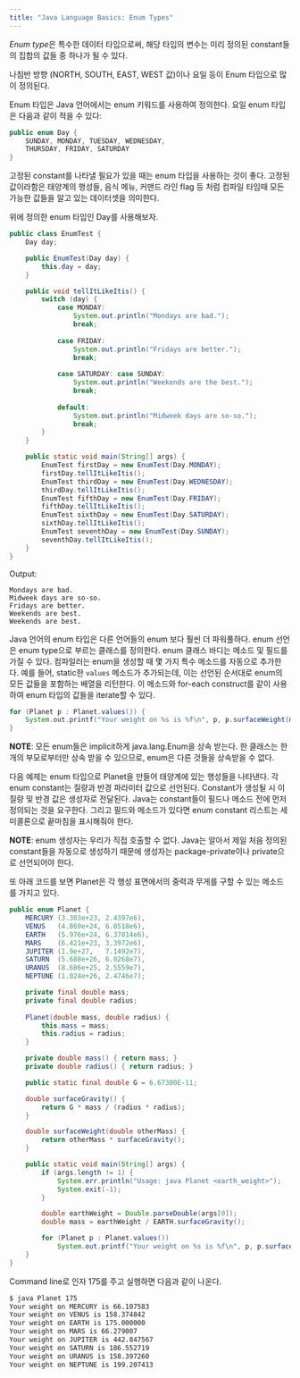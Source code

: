 ```yaml
---
title: "Java Language Basics: Enum Types"
---
```


*Enum type*은 특수한 데이터 타입으로써, 해당 타입의 변수는 미리 정의된 constant들의 집합의 값들 중 하나가 될 수 있다.

나침반 방향 (NORTH, SOUTH, EAST, WEST 값)이나 요일 등이 Enum 타입으로 많이 정의된다.

Enum 타입은 Java 언어에서는 enum 키워드를 사용하여 정의한다. 요일 enum 타입은 다음과 같이 적을 수 있다:

```java
public enum Day {
    SUNDAY, MONDAY, TUESDAY, WEDNESDAY,
    THURSDAY, FRIDAY, SATURDAY
}
```

고정된 constant를 나타낼 필요가 있을 때는 enum 타입을 사용하는 것이 좋다. 고정된 값이라함은 태양계의 행성들, 음식 메뉴, 커맨드 라인 flag 등 처럼 컴파일 타임때 모든 가능한 값들을 알고 있는 데이터셋을 의미한다.

위에 정의한 enum 타입인 Day를 사용해보자.

```java
public class EnumTest {
    Day day;

    public EnumTest(Day day) {
        this.day = day;
    }

    public void tellItLikeItis() {
        switch (day) {
            case MONDAY:
                System.out.println("Mondays are bad.");
                break;
            
            case FRIDAY:
                System.out.println("Fridays are better.");
                break;
            
            case SATURDAY: case SUNDAY:
                System.out.println("Weekends are the best.");
                break;
            
            default:
                System.out.println("Midweek days are so-so.");
                break;
        }
    }

    public static void main(String[] args) {
        EnumTest firstDay = new EnumTest(Day.MONDAY);
        firstDay.tellItLikeItis();
        EnumTest thirdDay = new EnumTest(Day.WEDNESDAY);
        thirdDay.tellItLikeItis();
        EnumTest fifthDay = new EnumTest(Day.FRIDAY);
        fifthDay.tellItLikeItis();
        EnumTest sixthDay = new EnumTest(Day.SATURDAY);
        sixthDay.tellItLikeItis();
        EnumTest seventhDay = new EnumTest(Day.SUNDAY);
        seventhDay.tellItLikeItis();
    }
}
```

Output:

```
Mondays are bad.
Midweek days are so-so.
Fridays are better.
Weekends are best.
Weekends are best.
```

Java 언어의 enum 타입은 다른 언어들의 enum 보다 훨씬 더 파워풀하다. enum 선언은 enum type으로 부르는 클래스를 정의한다. enum 클래스 바디는 메소드 및 필드를 가질 수 있다. 컴파일러는 enum을 생성할 때 몇 가지 특수 메소드를 자동으로 추가한다. 예를 들어, static한 `values` 메소드가 추가되는데, 이는 선언된 순서대로 enum의 모든 값들을 포함하는 배열을 리턴한다. 이 메소드와 for-each construct를 같이 사용하여 enum 타입의 값들을 iterate할 수 있다.

```java
for (Planet p : Planet.values()) {
    System.out.printf("Your weight on %s is %f\n", p, p.surfaceWeight(mass));
}
```

**NOTE**: 모든 enum들은 implicit하게 java.lang.Enum을 상속 받는다. 한 클래스는 한 개의 부모로부터만 상속 받을 수 있으므로, enum은 다른 것들을 상속받을 수 없다.

다음 예제는 enum 타입으로 Planet을 만들어 태양계에 있는 행성들을 나타낸다. 각 enum constant는 질량과 반경 파라미터 값으로 선언된다. Constant가 생성될 시 이 질량 및 반경 값은 생성자로 전달된다. Java는 constant들이 필드나 메소드 전에 먼저 정의되는 것을 요구한다. 그리고 필드와 메소드가 있다면 enum constant 리스트는 세미콜론으로 끝마침을 표시해줘야 한다.

**NOTE**: enum 생성자는 우리가 직접 호출할 수 없다. Java는 알아서 제일 처음 정의된 constant들을 자동으로 생성하기 때문에 생성자는 package-private이나 private으로 선언되어야 한다.

또 아래 코드를 보면 Planet은 각 행성 표면에서의 중력과 무게를 구할 수 있는 메소드를 가지고 있다.

```java
public enum Planet {
    MERCURY (3.303e+23, 2.4397e6),
    VENUS   (4.869e+24, 6.0518e6),
    EARTH   (5.976e+24, 6.37814e6),
    MARS    (6.421e+23, 3.3972e6),
    JUPITER (1.9e+27,   7.1492e7),
    SATURN  (5.688e+26, 6.0268e7),
    URANUS  (8.686e+25, 2.5559e7),
    NEPTUNE (1.024e+26, 2.4746e7);

    private final double mass;
    private final double radius;
    
    Planet(double mass, double radius) {
        this.mass = mass;
        this.radius = radius;
    }

    private double mass() { return mass; }
    private double radius() { return radius; }

    public static final double G = 6.67300E-11;

    double surfaceGravity() {
        return G * mass / (radius * radius);
    }

    double surfaceWeight(double otherMass) {
        return otherMass * surfaceGravity();
    }

    public static void main(String[] args) {
        if (args.length != 1) {
            System.err.println("Usage: java Planet <earth_weight>");
            System.exit(-1);
        }

        double earthWeight = Double.parseDouble(args[0]);
        double mass = earthWeight / EARTH.surfaceGravity();

        for (Planet p : Planet.values())
            System.out.printf("Your weight on %s is %f\n", p, p.surfaceWeight(mass));
    }
}
```

Command line로 인자 175를 주고 실행하면 다음과 같이 나온다.

```bash
$ java Planet 175
Your weight on MERCURY is 66.107583
Your weight on VENUS is 158.374842
Your weight on EARTH is 175.000000
Your weight on MARS is 66.279007
Your weight on JUPITER is 442.847567
Your weight on SATURN is 186.552719
Your weight on URANUS is 158.397260
Your weight on NEPTUNE is 199.207413
```